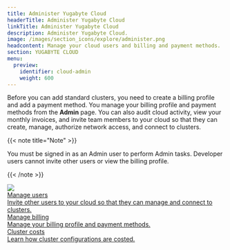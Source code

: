 ```yaml
---
title: Administer Yugabyte Cloud
headerTitle: Administer Yugabyte Cloud
linkTitle: Administer Yugabyte Cloud
description: Administer Yugabyte Cloud.
image: /images/section_icons/explore/administer.png
headcontent: Manage your cloud users and billing and payment methods.
section: YUGABYTE CLOUD
menu:
  preview:
    identifier: cloud-admin
    weight: 600
---
```


Before you can add standard clusters, you need to create a billing profile and add a payment method. You manage your billing profile and payment methods from the **Admin** page. You can also audit cloud activity, view your monthly invoices, and invite team members to your cloud so that they can create, manage, authorize network access, and connect to clusters.

{{< note title="Note" >}}

You must be signed in as an Admin user to perform Admin tasks. Developer users cannot invite other users or view the billing profile.

{{< /note >}}

<div class="row">

  <div class="col-12 col-md-6 col-lg-12 col-xl-6">
    <a class="section-link icon-offset" href="manage-access/">
      <div class="head">
        <img class="icon" src="/images/section_icons/secure/create-roles.png" aria-hidden="true" />
        <div class="title">Manage users</div>
      </div>
      <div class="body">
        Invite other users to your cloud so that they can manage and connect to clusters.
      </div>
    </a>
  </div>

  <div class="col-12 col-md-6 col-lg-12 col-xl-6">
    <a class="section-link icon-offset" href="cloud-billing-profile/">
      <div class="head">
        <div class="icon"><i class="fas fa-file-invoice-dollar"></i></div>
        <div class="title">Manage billing</div>
      </div>
      <div class="body">
        Manage your billing profile and payment methods.
      </div>
    </a>
  </div>

  <div class="col-12 col-md-6 col-lg-12 col-xl-6">
    <a class="section-link icon-offset" href="cloud-billing-costs/">
      <div class="head">
        <div class="icon"><i class="fas fa-file-invoice-dollar"></i></div>
        <div class="title">Cluster costs</div>
      </div>
      <div class="body">
        Learn how cluster configurations are costed.
      </div>
    </a>
  </div>

</div>

